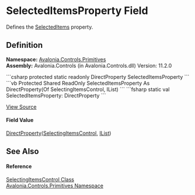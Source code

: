 # SelectedItemsProperty Field


Defines the <a href="P_Avalonia_Controls_Primitives_SelectingItemsControl_SelectedItems">SelectedItems</a> property.



## Definition
**Namespace:** <a href="N_Avalonia_Controls_Primitives">Avalonia.Controls.Primitives</a>  
**Assembly:** Avalonia.Controls (in Avalonia.Controls.dll) Version: 11.2.0

<Tabs groupId="api-code-preview">
<TabItem value="csharp" label="C#">
```csharp
protected static readonly DirectProperty<SelectingItemsControl, IList?> SelectedItemsProperty
```
</TabItem>
<TabItem value="vb" label="VB">
```vb
Protected Shared ReadOnly SelectedItemsProperty As DirectProperty(Of SelectingItemsControl, IList)
```
</TabItem>
<TabItem value="fsharp" label="F#">
```fsharp
static val SelectedItemsProperty: DirectProperty<SelectingItemsControl, IList>
```
</TabItem>
</Tabs>



<a href="https://github.com/AvaloniaUI/Avalonia/tree/master/src/Avalonia.Controls/Primitives/SelectingItemsControl.cs" title="View the source code">View Source</a>



#### Field Value
<a href="T_Avalonia_DirectProperty_2">DirectProperty</a>(<a href="T_Avalonia_Controls_Primitives_SelectingItemsControl">SelectingItemsControl</a>, <a href="https://learn.microsoft.com/dotnet/api/system.collections.ilist" target="_blank" rel="noopener noreferrer">IList</a>)

## See Also


#### Reference
<a href="T_Avalonia_Controls_Primitives_SelectingItemsControl">SelectingItemsControl Class</a>  
<a href="N_Avalonia_Controls_Primitives">Avalonia.Controls.Primitives Namespace</a>  

